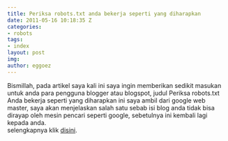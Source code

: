 ```yaml
---
title: Periksa robots.txt anda bekerja seperti yang diharapkan
date: 2011-05-16 10:18:35 Z
categories:
- robots
tags:
- index
layout: post
img: 
author: eggoez
---
```


<p>Bismillah, pada artikel saya kali ini saya ingin memberikan sedikit masukan untuk anda para pengguna blogger atau blogspot, judul Periksa robots.txt Anda bekerja seperti yang diharapkan ini saya ambil dari google web master, saya akan menjelaskan salah satu sebab isi blog anda tidak bisa dirayap oleh mesin pencari seperti google, sebetulnya ini kembali lagi kepada anda.<br>
selengkapnya klik <a href="https://ciutirc.blogspot.com/2011/05/periksa-robotstxt-anda-bekerja-seperti.html">disini</a>.</p>
